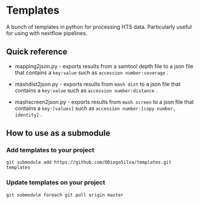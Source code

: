 # Templates

A bunch of templates in python for processing HTS data. Particularly
useful for using with nextflow pipelines.

## Quick reference

* mapping2json.py - exports results from a samtool depth file to a json
file that contains a `key:value` such as `accession number:coverage` .

* mashdist2json.py - exports results from `mash dist` to a json file
that contains a `key:value` such as `accession number:distance` .

* mashscreen2json.py - exports results from `mash screen` to a json
file that contains a `key:[values]` such as `accession number:[copy number, identity]` .

## How to use as a submodule

### Add templates to your project

```
git submodule add https://github.com/ODiogoSilva/templates.git templates
```

### Update templates on your project

```
git submodule foreach git pull origin master
```
